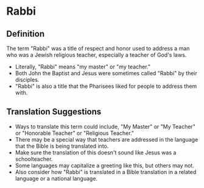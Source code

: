 # Rabbi

## Definition

The term "Rabbi" was a title of respect and honor used to address a man who was a Jewish religious teacher, especially a teacher of God's laws.

* Literally, "Rabbi" means "my master" or "my teacher."
* Both John the Baptist and Jesus were sometimes called "Rabbi" by their disciples.
* "Rabbi" is also a title that the Pharisees liked for people to address them with.


## Translation Suggestions



* Ways to translate this term could include, "My Master" or "My Teacher" or "Honorable Teacher" or "Religious Teacher."
* There may be a special way that teachers are addressed in the language that the Bible is being translated into.
* Make sure the translation of this doesn't sound like Jesus was a schoolteacher.
* Some languages may capitalize a greeting like this, but others may not.
* Also consider how "Rabbi" is translated in a Bible translation in a related language or a national language.